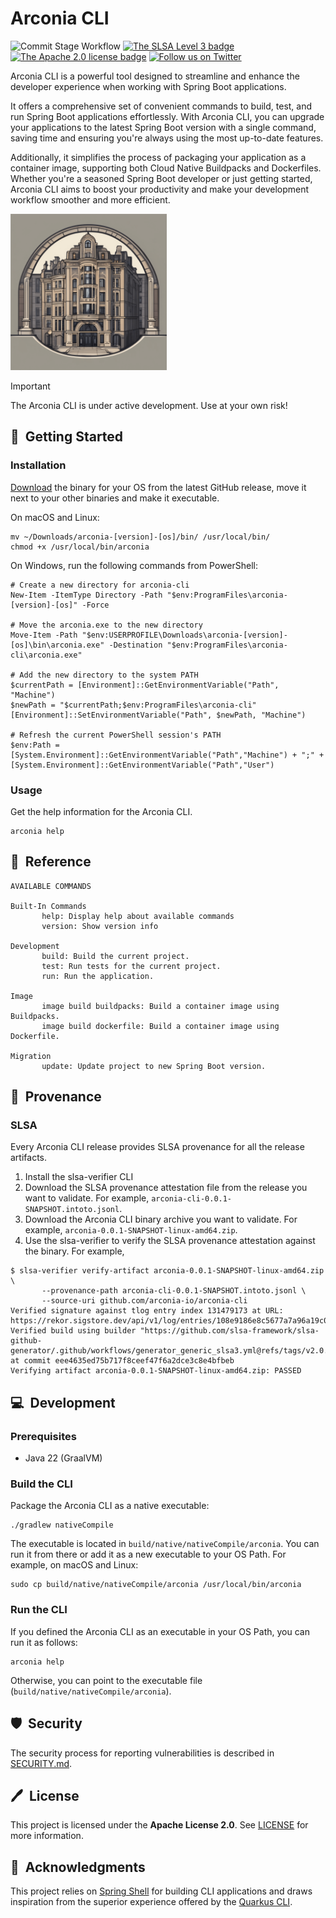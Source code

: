 # Arconia CLI

![Commit Stage Workflow](https://github.com/arconia-io/arconia-cli/actions/workflows/commit-stage.yml/badge.svg)
[![The SLSA Level 3 badge](https://slsa.dev/images/gh-badge-level3.svg)](https://slsa.dev/spec/v1.0/levels)
[![The Apache 2.0 license badge](https://img.shields.io/badge/License-Apache_2.0-blue.svg)](https://opensource.org/licenses/Apache-2.0)
[![Follow us on Twitter](https://img.shields.io/static/v1?label=Twitter&message=Follow&color=1DA1F2)](https://twitter.com/kadrasIO)

Arconia CLI is a powerful tool designed to streamline and enhance the developer experience when working
with Spring Boot applications. 

It offers a comprehensive set of convenient commands to build, test, and run Spring Boot applications
effortlessly. With Arconia CLI, you can upgrade your applications to the latest Spring Boot version
with a single command, saving time and ensuring you're always using the most up-to-date features.

Additionally, it simplifies the process of packaging your application as a container image, supporting
both Cloud Native Buildpacks and Dockerfiles. Whether you're a seasoned Spring Boot developer
or just getting started, Arconia CLI aims to boost your productivity and make your development
workflow smoother and more efficient.

<img src="arconia-logo.png" alt="The Arconia logo" height="250px" />

> [!IMPORTANT]
> The Arconia CLI is under active development. Use at your own risk!

## 🚀&nbsp; Getting Started

### Installation

[Download](https://github.com/arconia-io/arconia-cli/releases) the binary for your OS from the latest GitHub release, move it next to your other binaries and make it executable.

On macOS and Linux:

```shell
mv ~/Downloads/arconia-[version]-[os]/bin/ /usr/local/bin/
chmod +x /usr/local/bin/arconia
```

On Windows, run the following commands from PowerShell:

```shell
# Create a new directory for arconia-cli
New-Item -ItemType Directory -Path "$env:ProgramFiles\arconia-[version]-[os]" -Force

# Move the arconia.exe to the new directory
Move-Item -Path "$env:USERPROFILE\Downloads\arconia-[version]-[os]\bin\arconia.exe" -Destination "$env:ProgramFiles\arconia-cli\arconia.exe"

# Add the new directory to the system PATH
$currentPath = [Environment]::GetEnvironmentVariable("Path", "Machine")
$newPath = "$currentPath;$env:ProgramFiles\arconia-cli"
[Environment]::SetEnvironmentVariable("Path", $newPath, "Machine")

# Refresh the current PowerShell session's PATH
$env:Path = [System.Environment]::GetEnvironmentVariable("Path","Machine") + ";" + [System.Environment]::GetEnvironmentVariable("Path","User")
```

### Usage

Get the help information for the Arconia CLI.

```shell
arconia help
```

## 📙&nbsp; Reference

```
AVAILABLE COMMANDS

Built-In Commands
       help: Display help about available commands
       version: Show version info

Development
       build: Build the current project.
       test: Run tests for the current project.
       run: Run the application.

Image
       image build buildpacks: Build a container image using Buildpacks.
       image build dockerfile: Build a container image using Dockerfile.

Migration
       update: Update project to new Spring Boot version.
```

## 📙&nbsp; Provenance

### SLSA

Every Arconia CLI release provides SLSA provenance for all the release artifacts.

1. Install the slsa-verifier CLI
2. Download the SLSA provenance attestation file from the release you want to validate.
For example, `arconia-cli-0.0.1-SNAPSHOT.intoto.jsonl`.
3. Download the Arconia CLI binary archive you want to validate.
For example, `arconia-0.0.1-SNAPSHOT-linux-amd64.zip`.
4. Use the slsa-verifier to verify the SLSA provenance attestation against the binary.
For example,

```shell
$ slsa-verifier verify-artifact arconia-0.0.1-SNAPSHOT-linux-amd64.zip \
       --provenance-path arconia-cli-0.0.1-SNAPSHOT.intoto.jsonl \
       --source-uri github.com/arconia-io/arconia-cli
Verified signature against tlog entry index 131479173 at URL: https://rekor.sigstore.dev/api/v1/log/entries/108e9186e8c5677a7a96a19c05e3e336be9a8ce5f56647734ec1b4737ecfd1e5d15519b88f08a706
Verified build using builder "https://github.com/slsa-framework/slsa-github-generator/.github/workflows/generator_generic_slsa3.yml@refs/tags/v2.0.0" at commit eee4635ed75b717f8ceef47f6a2dce3c8e4bfbeb
Verifying artifact arconia-0.0.1-SNAPSHOT-linux-amd64.zip: PASSED
```

## 💻&nbsp; Development

### Prerequisites

* Java 22 (GraalVM)

### Build the CLI

Package the Arconia CLI as a native executable:

```shell
./gradlew nativeCompile
```

The executable is located in `build/native/nativeCompile/arconia`.
You can run it from there or add it as a new executable to your OS Path.
For example, on macOS and Linux:

```shell
sudo cp build/native/nativeCompile/arconia /usr/local/bin/arconia
```

### Run the CLI

If you defined the Arconia CLI as an executable in your OS Path, you can run it as follows:

```shell
arconia help
```

Otherwise, you can point to the executable file (`build/native/nativeCompile/arconia`).

## 🛡️&nbsp; Security

The security process for reporting vulnerabilities is described in [SECURITY.md](SECURITY.md).

## 🖊️&nbsp; License

This project is licensed under the **Apache License 2.0**. See [LICENSE](LICENSE) for more information.

## 🙏&nbsp; Acknowledgments

This project relies on [Spring Shell](https://docs.spring.io/spring-shell/reference/index.html) for building CLI applications and draws inspiration from the superior experience offered by the [Quarkus CLI](https://quarkus.io/guides/cli-tooling).
